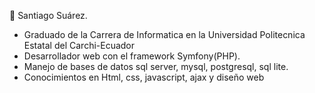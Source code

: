 

<!---
Cesar312B/Cesar312B is a ✨ special ✨ repository because its `README.md` (this file) appears on your GitHub profile.
You can click the Preview link to take a look at your changes.
--->
👋 Santiago Suárez.
- Graduado de la Carrera de Informatica en la Universidad Politecnica Estatal del Carchi-Ecuador 
- Desarrollador web con el framework Symfony(PHP).
- Manejo de bases de datos sql server, mysql, postgresql, sql lite.
- Conocimientos en Html, css, javascript, ajax y diseño web
